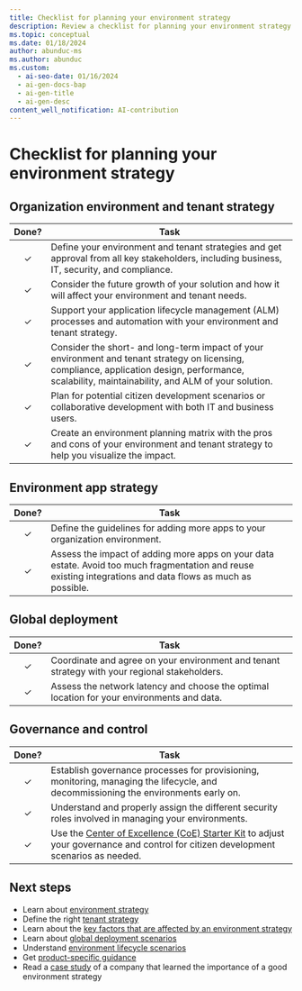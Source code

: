```yaml
---
title: Checklist for planning your environment strategy
description: Review a checklist for planning your environment strategy for Dynamics 365 and organize your environments and data for a successful implementation project.
ms.topic: conceptual
ms.date: 01/18/2024
author: abunduc-ms
ms.author: abunduc
ms.custom:
  - ai-seo-date: 01/16/2024
  - ai-gen-docs-bap
  - ai-gen-title
  - ai-gen-desc
content_well_notification: AI-contribution
---
```


# Checklist for planning your environment strategy

## Organization environment and tenant strategy

| Done? | Task |
| :---: | --- |
| &check; | Define your environment and tenant strategies and get approval from all key stakeholders, including business, IT, security, and compliance. |
| &check; | Consider the future growth of your solution and how it will affect your environment and tenant needs. |
| &check; | Support your application lifecycle management (ALM) processes and automation with your environment and tenant strategy. |
| &check; | Consider the short- and long-term impact of your environment and tenant strategy on licensing, compliance, application design, performance, scalability, maintainability, and ALM of your solution. |
| &check; | Plan for potential citizen development scenarios or collaborative development with both IT and business users. |
| &check; | Create an environment planning matrix with the pros and cons of your environment and tenant strategy to help you visualize the impact. |

## Environment app strategy

| Done? | Task |
| :---: | --- |
| &check; | Define the guidelines for adding more apps to your organization environment. |
| &check; | Assess the impact of adding more apps on your data estate. Avoid too much fragmentation and reuse existing integrations and data flows as much as possible. |

## Global deployment

| Done? | Task |
| :---: | --- |
| &check; | Coordinate and agree on your environment and tenant strategy with your regional stakeholders. |
| &check; | Assess the network latency and choose the optimal location for your environments and data. |

## Governance and control

| Done? | Task |
| :---: | --- |
| &check; | Establish governance processes for provisioning, monitoring, managing the lifecycle, and decommissioning the environments early on. |
| &check; | Understand and properly assign the different security roles involved in managing your environments. |
| &check; | Use the [Center of Excellence (CoE) Starter Kit](/power-platform/guidance/coe/starter-kit) to adjust your governance and control for citizen development scenarios as needed. |

## Next steps

- Learn about [environment strategy](environment-strategy-overview.md)
- Define the right [tenant strategy](environment-strategy-tenant-strategy.md)
- Learn about the [key factors that are affected by an environment strategy](environment-strategy-key-factors-affected.md)
- Learn about [global deployment scenarios](environment-strategy-global-deployment-scenarios.md)
- Understand [environment lifecycle scenarios](environment-strategy-lifecycle-scenarios.md)
- Get [product-specific guidance](environment-strategy-guidance-product.md)
- Read a [case study](environment-strategy-case-study.md) of a company that learned the importance of a good environment strategy
